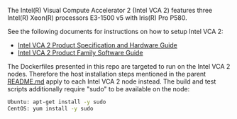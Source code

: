 The Intel(R) Visual Compute Accelerator 2 (Intel VCA 2) features three Intel(R) Xeon(R) processors E3-1500 v5 with Iris(R) Pro P580.    

See the following documents for instructions on how to setup Intel VCA 2: 
- [Intel VCA 2 Product Specification and Hardware Guide](https://www.intel.com/content/dam/support/us/en/documents/server-products/server-accessories/VCA2_HW_User_Guide.pdf)
- [Intel VCA 2 Product Family Software Guide](https://www.intel.com/content/dam/support/us/en/documents/server-products/server-accessories/VCA_SoftwareUserGuide.pdf)

The Dockerfiles presented in this repo are targeted to run on the Intel VCA 2 nodes.
Therefore the host installation steps mentioned in the parent [README.md](../README.md) apply to each Intel VCA 2 node instead.
The build and test scripts additionally require "sudo" to be available on the node:

```sh
Ubuntu: apt-get install -y sudo 
CentOS: yum install -y sudo
```
